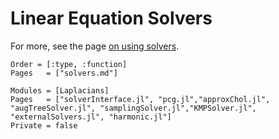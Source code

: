 # Linear Equation Solvers

For more, see the page [on using solvers](usingSolvers.md).


```@index
Order = [:type, :function]
Pages   = ["solvers.md"]
```

```@autodocs
Modules = [Laplacians]
Pages   = ["solverInterface.jl", "pcg.jl","approxChol.jl", "augTreeSolver.jl", "samplingSolver.jl","KMPSolver.jl", "externalSolvers.jl", "harmonic.jl"]
Private = false
```
